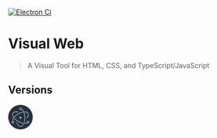 [![Electron Ci][Electron-Ci-badge]][Electron-Ci-workflow]

[Electron-Ci-badge]: https://github.com/Charlie-Sumorok/Visual_Web_Electron/workflows/Electron%20CI/badge.svg
[Electron-Ci-workflow]: https://github.com/Charlie-Sumorok/Visual_Web_Electron/actions?query=workflow%3AElectron%20CI

# Visual Web

> A Visual Tool for HTML, CSS, and TypeScript/JavaScript

<!-- ## Install

*macOS 10.10+, Linux, and Windows 7+ are supported (64-bit only).*

**macOS**

[**Download**](https://github.com/user/repo/releases/latest) the `.dmg` file.

**Linux**

[**Download**](https://github.com/user/repo/releases/latest) the `.AppImage` or `.deb` file.

*The AppImage needs to be [made executable](http://discourse.appimage.org/t/how-to-make-an-appimage-executable/80) after download.*

**Windows**

[**Download**](https://github.com/user/repo/releases/latest) the `.exe` file.

---
-->

<!--
### Publish

```
$ npm run release
```

After Travis finishes building your app, open the release draft it created and click "Publish".
-->
## Versions
<a href="https://github.com/Charlie-Sumorok/Visual_Web_Electron" title="Electron">
	<img
		src="./images/electron.png"
		alt="Electron Version"
		title="Electron"
		width="50px"
		height="50px">
</a>